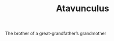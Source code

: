 ---
title: Atavunculus
letter: A
permalink: "/definitions/bld-atavunculus.html"
body: The brother of a great-grandfather’s grandmother
published_at: '2018-07-07'
source: Black's Law Dictionary 2nd Ed (1910)
layout: post
---